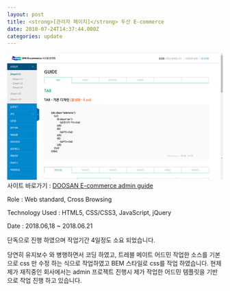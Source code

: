 ```yaml
---
layout: post
title: <strong>[관리자 페이지]</strong> 두산 E-commerce
date: 2018-07-24T14:37:44.000Z
categories: update
---
```


<img src="/images/fulls/doosan_admin.jpg" class="fit image">
사이트 바로가기 :  <a href="#" title="비공개입니다." target="blank" class="go_link">DOOSAN E-commerce  admin guide</a>

Role : Web standard, Cross Browsing

Technology Used : HTML5, CSS/CSS3, JavaScript, jQuery

Date :  2018.06,18 ~ 2018.06.21

단독으로 진행 하였으며 작업기간 4일정도 소요 되었습니다.

당연히 유지보수 와 병행하면서 코딩 하였고, 트레블 메이트 어드민 작업한 소스를 기본으로 css 만 수정 하는 식으로 작업하였고 BEM 스타일로 css를 작업 하였습니다.
현제 제가 재직중인 회사에서는 admin 프로젝트 진행시 제가 작업한 어드민 템플릿을 기반으로 작업 진행 하고 있습니다.